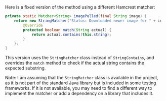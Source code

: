Here is a fixed version of the method using a different Hamcrest matcher:

```java
private static Matcher<String> imagePulled(final String image) {
    return new StringMatcher("Status: Downloaded newer image for " + image) {
        @Override
        protected boolean match(String actual) {
            return actual.contains(this.string);
        }
    };
}
```

This version uses the `StringMatcher` class instead of `StringContains`, and overrides the `match` method to check if the actual string contains the expected substring.

Note: I am assuming that the `StringMatcher` class is available in the project, as it is not part of the standard Java library but is included in some testing frameworks. If it is not available, you may need to find a different way to implement the matcher or add a dependency on a library that includes it.